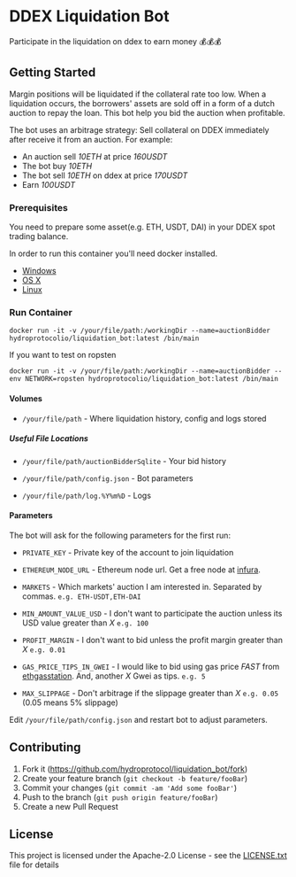 # DDEX Liquidation Bot

Participate in the liquidation on ddex to earn money 💰💰💰

## Getting Started

Margin positions will be liquidated if the collateral rate too low. 
When a liquidation occurs, the borrowers' assets are sold off in a form of a dutch auction to repay the loan. 
This bot help you bid the auction when profitable.

The bot uses an arbitrage strategy: Sell collateral on DDEX immediately after receive it from an auction. For example:

 - An auction sell *10ETH* at price *160USDT*
 - The bot buy *10ETH*
 - The bot sell *10ETH* on ddex at price *170USDT*
 - Earn *100USDT*

### Prerequisites

You need to prepare some asset(e.g. ETH, USDT, DAI) in your DDEX spot trading balance. 

In order to run this container you'll need docker installed.

* [Windows](https://docs.docker.com/windows/started)
* [OS X](https://docs.docker.com/mac/started/)
* [Linux](https://docs.docker.com/linux/started/)

### Run Container

```shell
docker run -it -v /your/file/path:/workingDir --name=auctionBidder hydroprotocolio/liquidation_bot:latest /bin/main
```

If you want to test on ropsten

```
docker run -it -v /your/file/path:/workingDir --name=auctionBidder --env NETWORK=ropsten hydroprotocolio/liquidation_bot:latest /bin/main
```

#### Volumes

* `/your/file/path` - Where liquidation history, config and logs stored

##### Useful File Locations

* `/your/file/path/auctionBidderSqlite` - Your bid history
  
* `/your/file/path/config.json` - Bot parameters

* `/your/file/path/log.%Y%m%D` - Logs

#### Parameters

The bot will ask for the following parameters for the first run:

* `PRIVATE_KEY` - Private key of the account to join liquidation

* `ETHEREUM_NODE_URL` - Ethereum node url. Get a free node at [infura](https://infura.io).

* `MARKETS` - Which markets' auction I am interested in. Separated by commas. `e.g. ETH-USDT,ETH-DAI` 
	
* `MIN_AMOUNT_VALUE_USD` - I don't want to participate the auction unless its USD value greater than *X* `e.g. 100`

* `PROFIT_MARGIN` - I don't want to bid unless the profit margin greater than *X* `e.g. 0.01`
	
* `GAS_PRICE_TIPS_IN_GWEI` - I would like to bid using gas price *FAST* from [ethgasstation](https://ethgasstation.info/). And, another *X* Gwei as tips. `e.g. 5`

* `MAX_SLIPPAGE` - Don't arbitrage if the slippage greater than *X* `e.g. 0.05` (0.05 means 5% slippage) 

Edit `/your/file/path/config.json` and restart bot to adjust parameters.

## Contributing

1. Fork it (<https://github.com/hydroprotocol/liquidation_bot/fork>)
2. Create your feature branch (`git checkout -b feature/fooBar`)
3. Commit your changes (`git commit -am 'Add some fooBar'`)
4. Push to the branch (`git push origin feature/fooBar`)
5. Create a new Pull Request

## License

This project is licensed under the Apache-2.0 License - see the [LICENSE.txt](LICENSE.txt) file for details
